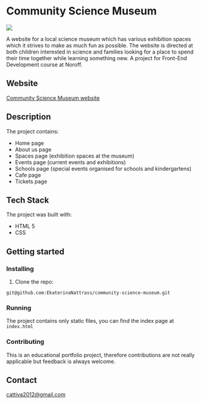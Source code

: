 # Community Science Museum

<img src="Museum.png"></img>

A website for a local science museum which has various exhibition spaces which it strives to make as much fun as possible. The website is directed at both children interested in science and families looking for a place to spend their time together while learning something new. A project for Front-End Development course at Noroff.

## Website

[Community Science Museum website](https://glittery-kitten-be132b.netlify.app/)

## Description

The project contains:

- Home page
- About us page
- Spaces page (exhibition spaces at the museum)
- Events page (current events and exhibitions)
- Schools page (special events organised for schools and kindergartens)
- Cafe page
- Tickets page 


## Tech Stack

The project was built with:

- HTML 5
- CSS

## Getting started

### Installing

1. Clone the repo:

`git@github.com:EkaterinaNattrass/community-science-museum.git`

### Running

The project contains only static files, you can find the index page at `index.html`

### Contributing

This is an educational portfolio project, therefore contributions are not really applicable but feedback is always welcome.

## Contact

cattiva2012@gmail.com